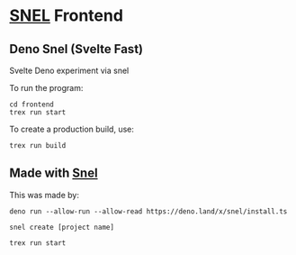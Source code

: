 # [SNEL](https://github.com/crewdevio/Snel) Frontend

## Deno Snel (Svelte Fast)

Svelte Deno experiment via snel

To run the program:

```
cd frontend
trex run start
```

To create a production build, use: 

```
trex run build
```

## Made with [Snel](https://github.com/crewdevio/Snel)

This was made by:

```
deno run --allow-run --allow-read https://deno.land/x/snel/install.ts

snel create [project name]

trex run start

```
